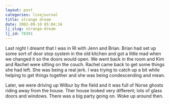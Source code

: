 ```yaml
---
layout: post
categories: livejournal
title: strange dream
date: 2002-09-10 05:04:34
lj_slug: strange-dream
lj_id: 78391
---
```

Last night I dreamt that I was in RI with Jenn and Brian. Brian had set up some sort of door stop system in the old kitchen and got a little mad when we changed it so the doors would open. We went back in the room and Kim and Rachel were sitting on the couch. Rachel came back to get some things she had left. She was being a real jerk. I was trying to catch up a bit while helping to get things together and she was being condescending and mean.  



Later, we were driving up Wilbur by the field and it was full of Norse ghosts riding away from the house. Ther house looked very different; lots of glass doors and windows. There was a big party going on. Woke up around then.
